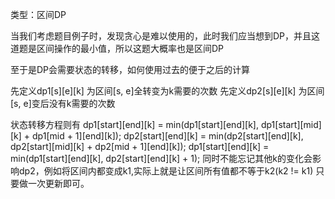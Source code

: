 类型：区间DP

当我们考虑题目例子时，发现贪心是难以使用的，此时我们应当想到DP，并且这道题是区间操作的最小值，所以这题大概率也是区间DP

至于是DP会需要状态的转移，如何使用过去的便于之后的计算

先定义dp1[s][e][k] 为区间[s, e]全转变为k需要的次数
先定义dp2[s][e][k] 为区间[s, e]变后没有k需要的次数

状态转移方程则有
dp1[start][end][k] = min(dp1[start][end][k], dp1[start][mid][k] + dp1[mid + 1][end][k]);
dp2[start][end][k] = min(dp2[start][end][k], dp2[start][mid][k] + dp2[mid + 1][end][k]);
dp1[start][end][k] = min(dp1[start][end][k], dp2[start][end][k] + 1);
同时不能忘记其他k的变化会影响dp2，例如将区间内都变成k1,实际上就是让区间所有值都不等于k2(k2 != k1)
只要做一次更新即可。




